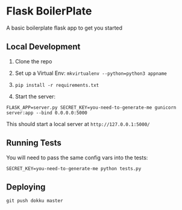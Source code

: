 # Flask BoilerPlate

A basic boilerplate flask app to get you started


## Local Development

1. Clone the repo

2. Set up a Virtual Env: `mkvirtualenv --python=python3 appname`

3. `pip install -r requirements.txt`

4. Start the server:

`FLASK_APP=server.py SECRET_KEY=you-need-to-generate-me gunicorn server:app --bind 0.0.0.0:5000`

This should start a local server at `http://127.0.0.1:5000/`

## Running Tests

You will need to pass the same config vars into the tests:

`SECRET_KEY=you-need-to-generate-me python tests.py`


## Deploying

`git push dokku master`
